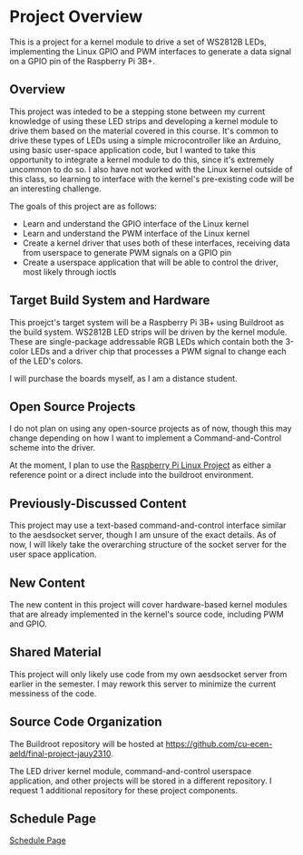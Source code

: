 # Project Overview

This is a project for a kernel module to drive a set of WS2812B LEDs, implementing the Linux GPIO and PWM interfaces to generate a data signal on a GPIO pin of the Raspberry Pi 3B+.

## Overview

This project was inteded to be a stepping stone between my current knowledge of using these LED strips and developing a kernel module to drive them based on the material covered in this course. It's common to drive these types of LEDs using a simple microcontroller like an Arduino, using basic user-space application code, but I wanted to take this opportunity to integrate a kernel module to do this, since it's extremely uncommon to do so. I also have not worked with the Linux kernel outside of this class, so learning to interface with the kernel's pre-existing code will be an interesting challenge.

The goals of this project are as follows:
- Learn and understand the GPIO interface of the Linux kernel
- Learn and understand the PWM interface of the Linux kernel
- Create a kernel driver that uses both of these interfaces, receiving data from userspace to generate PWM signals on a GPIO pin
- Create a userspace application that will be able to control the driver, most likely through ioctls

## Target Build System and Hardware

This proejct's target system will be a Raspberry Pi 3B+ using Buildroot as the build system. WS2812B LED strips will be driven by the kernel module. These are single-package addressable RGB LEDs which contain both the 3-color LEDs and a driver chip that processes a PWM signal to change each of the LED's colors.

I will purchase the boards myself, as I am a distance student.

## Open Source Projects

I do not plan on using any open-source projects as of now, though this may change depending on how I want to implement a Command-and-Control scheme into the driver.

At the moment, I plan to use the [Raspberry Pi Linux Project](https://github.com/raspberrypi/linux) as either a reference point or a direct include into the buildroot environment.

## Previously-Discussed Content

This project may use a text-based command-and-control interface similar to the aesdsocket server, though I am unsure of the exact details. As of now, I will likely take the overarching structure of the socket server for the user space application.

## New Content

The new content in this project will cover hardware-based kernel modules that are already implemented in the kernel's source code, including PWM and GPIO.

## Shared Material

This project will only likely use code from my own aesdsocket server from earlier in the semester. I may rework this server to minimize the current messiness of the code.

## Source Code Organization

The Buildroot repository will be hosted at https://github.com/cu-ecen-aeld/final-project-jauy2310.

The LED driver kernel module, command-and-control userspace application, and other projects will be stored in a different repository. I request 1 additional repository for these project components.

## Schedule Page

[Schedule Page](https://github.com/users/jauy2310/projects/4/views/1?groupedBy%5BcolumnId%5D=181545522)
